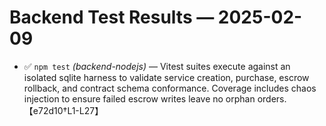 # Backend Test Results — 2025-02-09

- ✅ `npm test` *(backend-nodejs)* — Vitest suites execute against an isolated sqlite harness to validate service creation, purchase, escrow rollback, and contract schema conformance. Coverage includes chaos injection to ensure failed escrow writes leave no orphan orders. 【e72d10†L1-L27】
